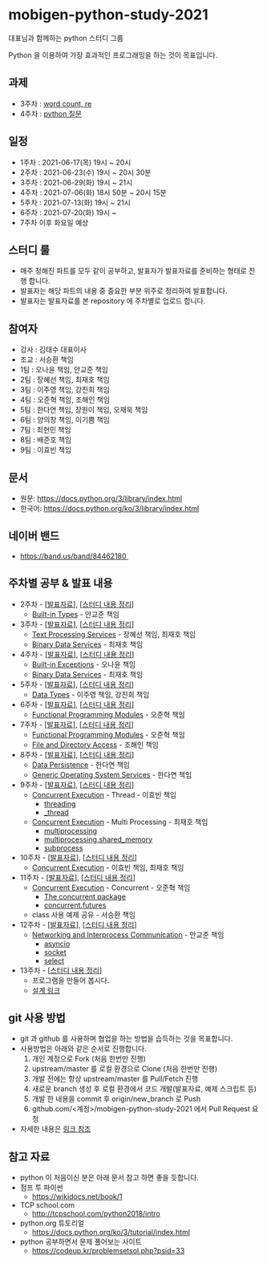 # mobigen-python-study-2021

대표님과 함께하는 python 스터디 그룹

Python 을 이용하여 가장 효과적인 프로그래밍을 하는 것이 목표입니다.

## 과제

- 3주차 : [word count, re](./week03/과제.md)
- 4주차 : [python 질문](./week04/과제.md)

## 일정

- 1주차 : 2021-06-17(목) 19시 ~ 20시
- 2주차 : 2021-06-23(수) 19시 ~ 20시 30분
- 3주차 : 2021-06-29(화) 19시 ~ 21시
- 4주차 : 2021-07-06(화) 18시 50분 ~ 20시 15분
- 5주차 : 2021-07-13(화) 19시 ~ 21시
- 6주차 : 2021-07-20(화) 19시 ~ 
- 7주차 이후 화요일 예상

## 스터디 룰

- 매주 정해진 파트를 모두 같이 공부하고, 발표자가 발표자료를 준비하는 형태로 진행 합니다.
- 발표자는 해당 파트의 내용 중 중요한 부분 위주로 정리하여 발표합니다.
- 발표자는 발표자료를 본 repository 에 주차별로 업로드 합니다.

## 참여자

- 강사 : 김태수 대표이사
- 조교 : 서승환 책임
- 1팀 : 오나윤 책임, 안교준 책임
- 2팀 : 장혜선 책임, 최재호 책임
- 3팀 : 이주영 책임, 강진희 책임
- 4팀 : 오준혁 책임, 조해인 책임
- 5팀 : 한다연 책임, 장원이 책임, 오재욱 책임
- 6팀 : 양의창 책임, 이기쁨 책임
- 7팀 : 최현민 책임
- 8팀 : 배준호 책임
- 9팀 : 이효빈 책임

## 문서

- 원문: https://docs.python.org/3/library/index.html
- 한국어: https://docs.python.org/ko/3/library/index.html

## 네이버 밴드

- https://band.us/band/84462180 

## 주차별 공부 & 발표 내용

- 2주차 - [[발표자료](week02/presentation/README.md)], [[스터디 내용 정리](week02/스터디_내용.md)]
  - [Built-in Types](https://docs.python.org/3/library/stdtypes.html) - 안교준 책임
- 3주차 - [[발표자료](week03/presentation/README.md)], [[스터디 내용 정리](week03/스터디_내용.md)]
  - [Text Processing Services](https://docs.python.org/3/library/text.html) - 장혜선 책임, 최재호 책임
  - [Binary Data Services](https://docs.python.org/3/library/binary.html) - 최재호 책임
- 4주차 - [[발표자료](week04/presentation/README.md)], [[스터디 내용 정리](week04/스터디_내용.md)]
  - [Built-in Exceptions](https://docs.python.org/3/library/exceptions.html) - 오나윤 책임
  - [Binary Data Services](https://docs.python.org/3/library/binary.html) - 최재호 책임
- 5주차 - [[발표자료](week05/presentation)], [[스터디 내용 정리](week05/스터디_내용.md)]
  - [Data Types](https://docs.python.org/3/library/datatypes.html) - 이주영 책임, 강진희 책임
- 6주차 - [[발표자료](week06/presentation/README.md)], [[스터디 내용 정리](week06/스터디_내용.md)]
  - [Functional Programming Modules](https://docs.python.org/3/library/functional.html) - 오준혁 책임
- 7주차 - [[발표자료](week07/presentation/README.md)], [[스터디 내용 정리](week07/스터디_내용.md)]
  - [Functional Programming Modules](https://docs.python.org/3/library/functional.html) - 오준혁 책임
  - [File and Directory Access](https://docs.python.org/3/library/filesys.html) - 조해인 책임
- 8주차 - [[발표자료](week08/presentation/README.md)], [[스터디 내용 정리](week08/스터디_내용.md)]
  - [Data Persistence](https://docs.python.org/3/library/persistence.html) - 한다연 책임
  - [Generic Operating System Services](https://docs.python.org/3/library/allos.html) - 한다연 책임
- 9주차 - [[발표자료](week09/presentation/README.md)], [[스터디 내용 정리](week09/스터디_내용.md)]
  - [Concurrent Execution](https://docs.python.org/3/library/concurrency.html) - Thread - 이효빈 책임
    - [threading](https://docs.python.org/3/library/threading.html)
    - [_thread](https://docs.python.org/3/library/_thread.html)
  - [Concurrent Execution](https://docs.python.org/3/library/concurrency.html) - Multi Processing - 최재호 책임
    - [multiprocessing](https://docs.python.org/3/library/multiprocessing.html)
    - [multiprocessing.shared_memory](https://docs.python.org/3/library/multiprocessing.shared_memory.html)
    - [subprocess](https://docs.python.org/3/library/subprocess.html)
- 10주차 - [[발표자료](week10/presentation/README.md)], [[스터디 내용 정리](week10/스터디_내용.md)]
  - [Concurrent Execution](https://docs.python.org/3/library/concurrency.html) - 이효빈 책임, 최재호 책임
- 11주차 - [[발표자료](week11/presentation/README.md)], [[스터디 내용 정리](week11/스터디_내용.md)]
  - [Concurrent Execution](https://docs.python.org/3/library/concurrency.html) - Concurrent - 오준혁 책임
    - [The concurrent package](https://docs.python.org/3/library/concurrent.html)
    - [concurrent.futures](https://docs.python.org/3/library/concurrent.futures.html)
  - class 사용 예제 공유 - 서승환 책임
- 12주차 - [[발표자료](week12/presentation/README.md)], [[스터디 내용 정리](week12/스터디_내용.md)]
  - [Networking and Interprocess Communication](https://docs.python.org/3/library/ipc.html) - 안교준 책임
    - [asyncio](https://docs.python.org/3/library/asyncio.html)
    - [socket](https://docs.python.org/3/library/socket.html)
    - [select](https://docs.python.org/3/library/select.html)
- 13주차 - [[스터디 내용 정리](week13/스터디_내용.md)]
  - 프로그램을 만들어 봅시다.
  - [설계 링크](week13/설계서.md)

## git 사용 방법

- git 과 github 를 사용하며 협업을 하는 방법을 습득하는 것을 목표합니다.
- 사용방법은 아래와 같은 순서로 진행합니다.
  1. 개인 계정으로 Fork (처음 한번만 진행)
  2. upstream/master 를 로컬 환경으로 Clone (처음 한번만 진행)
  3. 개발 전에는 항상 upstream/master 를 Pull/Fetch 진행
  4. 새로운 branch 생성 후 로컬 환경에서 코드 개발(발표자료, 예제 스크립트 등)
  5. 개발 한 내용을 commit 후 origin/new_branch 로 Push
  6. github.com/<계정>/mobigen-python-study-2021 에서 Pull Request 요청
- 자세한 내용은 [링크 참조](./documents/git-flow.md)

## 참고 자료

- python 이 처음이신 분은 아래 문서 참고 하면 좋을 듯합니다.
- 점프 투 파이썬
  - https://wikidocs.net/book/1
- TCP school.com
  - http://tcpschool.com/python2018/intro
- python.org 튜토리얼
  - https://docs.python.org/ko/3/tutorial/index.html
- python 공부하면서 문제 풀어보는 사이트
  - https://codeup.kr/problemsetsol.php?psid=33
